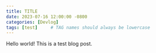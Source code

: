 ```yaml
---
title: TITLE
date: 2023-07-16 12:00:00 -0800
categories: [Devlog]
tags: [test]     # TAG names should always be lowercase
---
```

Hello world!
This is a test blog post.